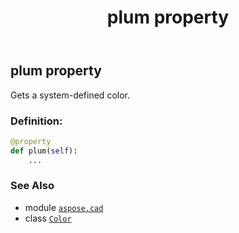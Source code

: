 ﻿---
title: plum property
second_title: Aspose.CAD for Python via .NET API References
description: 
type: docs
weight: 1320
url: /aspose.cad/color/plum/
is_root: false
---

## plum property


Gets a system-defined color.
### Definition:
```python
@property
def plum(self):
    ...
```

### See Also
* module [`aspose.cad`](../../)
* class [`Color`](/cad/python-net/aspose.cad/color)
